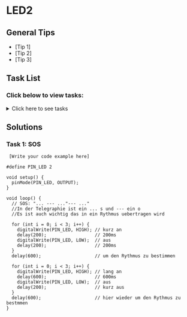 # LED2

## General Tips
- [Tip 1]
- [Tip 2]
- [Tip 3]

## Task List
### Click below to view tasks:
<details>
  <summary>Click here to see tasks</summary>
  - [Lassen Sie die LED das SOS Signal morsen (3x kurz, 3x lang, 3x kurz).]
  
</details>

## Solutions

### Task 1: SOS
```Arduino
 [Write your code example here]

#define PIN_LED 2

void setup() {
  pinMode(PIN_LED, OUTPUT);
}

void loop() {
  // SOS: "... --- ..."--- ..."
  //In der Telegraphie ist ein ... s und --- ein o
  //Es ist auch wichtig das in ein Rythmus uebertragen wird

  for (int i = 0; i < 3; i++) {
    digitalWrite(PIN_LED, HIGH); // kurz an
    delay(200);                  // 200ms
    digitalWrite(PIN_LED, LOW);  // aus
    delay(200);                  // 200ms
  }
  delay(600);                    // um den Rythmus zu bestimmen

  for (int i = 0; i < 3; i++) {
    digitalWrite(PIN_LED, HIGH); // lang an
    delay(600);                  // 600ms
    digitalWrite(PIN_LED, LOW);  // aus
    delay(200);                  // kurz aus
  }
  delay(600);                    // hier wieder um den Rythmus zu bestmmen
}